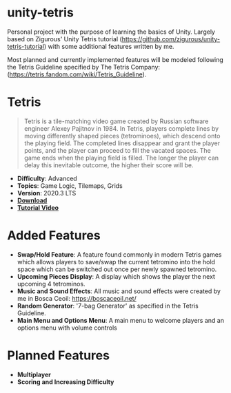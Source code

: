 # unity-tetris
Personal project with the purpose of learning the basics of Unity. Largely based on Zigurous' Unity Tetris tutorial (https://github.com/zigurous/unity-tetris-tutorial) with some additional features written by me.

Most planned and currently implemented features will be modeled following the Tetris Guideline specified by The Tetris Company: (https://tetris.fandom.com/wiki/Tetris_Guideline).

# Tetris

> Tetris is a tile-matching video game created by Russian software engineer Alexey Pajitnov in 1984. In Tetris, players complete lines by moving differently shaped pieces (tetrominoes), which descend onto the playing field. The completed lines disappear and grant the player points, and the player can proceed to fill the vacated spaces. The game ends when the playing field is filled. The longer the player can delay this inevitable outcome, the higher their score will be.

- **Difficulty**: Advanced
- **Topics**: Game Logic, Tilemaps, Grids
- **Version**: 2020.3 LTS
- [**Download**](https://github.com/zigurous/unity-tetris-tutorial/archive/refs/heads/main.zip)
- [**Tutorial Video**](https://youtu.be/ODLzYI4d-J8)

# Added Features
- **Swap/Hold Feature**: A feature found commonly in modern Tetris games which allows players to save/swap the current tetromino into the hold space which can be switched out once per newly spawned tetromino.
- **Upcoming Pieces Display**: A display which shows the player the next upcoming 4 tetrominos.
- **Music and Sound Effects**: All music and sound effects were created by me in Bosca Ceoil: https://boscaceoil.net/
- **Random Generator**: '7-bag Generator' as specified in the Tetris Guideline.
- **Main Menu and Options Menu**: A main menu to welcome players and an options menu with volume controls

# Planned Features
- **Multiplayer**
- **Scoring and Increasing Difficulty**
